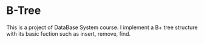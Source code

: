 # B-Tree
This is a project of DataBase System course. I implement a B+ tree structure with its basic fuction such as insert, remove, find.
